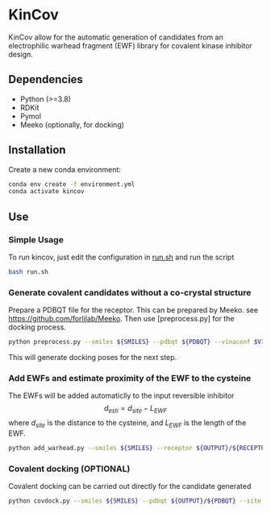 # KinCov 
KinCov allow for the automatic generation of candidates from an electrophilic warhead fragment (EWF) library for covalent kinase inhibitor design.
## Dependencies
* Python (>=3.8)
* RDKit
* Pymol
* Meeko (optionally, for docking)

## Installation
Create a new conda environment:

```bash
conda env create -f environment.yml
conda activate kincov
```

## Use
### Simple Usage
To run kincov, just edit the configuration in [run.sh](https://github.com/Zhou-Yang/kincov/edit/main/run.sh) and run the script
```bash
bash run.sh
```

### Generate covalent candidates without a co-crystal structure
Prepare a PDBQT file for the receptor. This can be prepared by Meeko.
see https://github.com/forlilab/Meeko.
Then use [preprocess.py] for the docking process. 

```bash
python preprocess.py --smiles ${SMILES} --pdbqt ${PDBQT} --vinaconf $VINACONF --outdir ${OUTPUT}
```
This will generate docking poses for the next step. 

### Add EWFs and estimate proximity of the EWF to the cysteine
The EWFs will be added automaticlly to the input reversible inhibitor
$$d_{esti}=d_{site}-L_{EWF}$$
where $d_{site}$ is the distance to the cysteine, and $L_{EWF}$ is the length of the EWF. 
```bash
python add_warhead.py --smiles ${SMILES} --receptor ${OUTPUT}/${RECEPTOR_PDB} --complex ${OUTPUT}/${COMPLEX_PDB} --outcsv ${OUTPUT}.csv --warhead ${WARHEAD_LIB} --site ${SITE_ID}
```
### Covalent docking (OPTIONAL)
Covalent docking can be carried out directly for the candidate generated
```bash
python covdock.py --smiles ${SMILES} --pdbqt ${OUTPUT}/${PDBQT} --site ${SITE_ID} --ligand ${OUTPUT}/ligand.pdb
```


